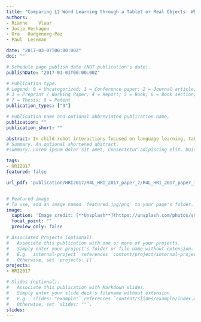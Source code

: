 ```yaml
---
title: "Comparing L2 Word Learning through a Tablet or Real Objects: What Benefits Learning Most?"
authors:
- Rianne	Vlaar	
- Josje	Verhagen
- Ora	Oudgenoeg-Paz				
- Paul	Leseman

date: "2017-03-07T00:00:00Z"
doi: ""

# Schedule page publish date (NOT publication's date).
publishDate: "2017-01-01T00:00:00Z"

# Publication type.
# Legend: 0 = Uncategorized; 1 = Conference paper; 2 = Journal article;
# 3 = Preprint / Working Paper; 4 = Report; 5 = Book; 6 = Book section;
# 7 = Thesis; 8 = Patent
publication_types: ["3"]

# Publication name and optional abbreviated publication name.
publication: ""
publication_short: ""

abstract: In child-robot interactions focused on language learning, tablets are often used to structure the interaction between the robot and the child. However, it is not clear how tablets affect children’s learning gains. Real-life objects are thought to benefit children’s word learning, but it is not clear whether virtual objects provide the same learning experiences. The present study aims to find out whether there is a difference in L2 vocabulary learning gains between children who manipulate physical objects and children who manipulate pictures of the same objects on a tablet screen during a word-learning task. Preliminary data from an ongoing experiment is presented, indicating no clear benefit of real-life objects over virtual objects.
# Summary. An optional shortened abstract.
#summary: Lorem ipsum dolor sit amet, consectetur adipiscing elit. Duis posuere tellus ac convallis placerat. Proin tincidunt magna sed ex sollicitudin condimentum.

tags:
- HRI2017
featured: false

url_pdf: 'publication/HRI2017/R4L_HRI_2017_paper_7/R4L_HRI_2017_paper_7.pdf' 


# Featured image
# To use, add an image named `featured.jpg/png` to your page's folder. 
image:
  caption: 'Image credit: [**Unsplash**](https://unsplash.com/photos/s9CC2SKySJM)'
  focal_point: ""
  preview_only: false

# Associated Projects (optional).
#   Associate this publication with one or more of your projects.
#   Simply enter your project's folder or file name without extension.
#   E.g. `internal-project` references `content/project/internal-project/index.md`.
#   Otherwise, set `projects: []`.
projects:
- HRI2017

# Slides (optional).
#   Associate this publication with Markdown slides.
#   Simply enter your slide deck's filename without extension.
#   E.g. `slides: "example"` references `content/slides/example/index.md`.
#   Otherwise, set `slides: ""`.
slides:
---
```



